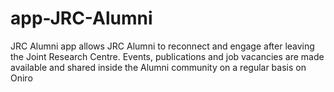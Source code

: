# app-JRC-Alumni
 JRC Alumni app allows JRC Alumni to reconnect and engage after leaving the Joint Research Centre. Events, publications and job vacancies are made available and shared inside the Alumni community on a regular basis on Oniro
